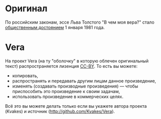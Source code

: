 # Оригинал

По российским законам, эссе Льва Толстого "В чем моя вера?" стало [общественным достоянием](http://ru.wikipedia.org/wiki/Общественное_достояние) 1 января 1981 года.

# Vera

На проект Vera (на ту "оболочку" в которую облечен оригинальный текст) распространяется лизенция [CC-BY](http://creativecommons.org/licenses/by/3.0/deed.ru). То есть вы можете:

* копировать,
* распространять и передавать другим лицам данное произведение,
* изменять (создавать производные произведения) — чтобы приспособить это произведение к своим задачам,
* использовать произведение в коммерческих целях.

Всё это вы можете делать только если вы укажете автора проекта (Kvakes) и источник (http://github.com/Kvakes/Vera).